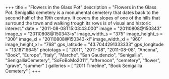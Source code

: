 +++
title = "Flowers in the Glass Pot"
description = "Flowers in the Glass Pot. Senigallia cemetery is a monumental cemetery that dates back to the second half of the 19th century. It covers the slopes of one of the hills that surround the town and walking trough its rows is of visual and historic interest."
date = "2011-08-08T15:03:43.000"
image = "20110808@150343"
image_s = "20110808@150343-s"
image_width_s = "375"
image_height_s = "300"
image_xl = "20110808@150343-xl"
image_width_xl = "960"
image_height_xl = "768"
gps_latitude = "43.7044291333333"
gps_longitude = "13.18716645"
phototags = [ "2011", "2011-08", "2011-08-08", "Ancona", "Book", "Europe", "Italy", "Marche", "San Gaudenzio", "Senigallia", "SenigalliaCemetery", "SoFoBoMo2011", "afternoon", "cemetery", "flower", "grave", "summer" ]
galleries = [ "2011 Timeline", "Book Senigallia Cemetery" ]
+++
